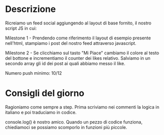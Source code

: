 # Descrizione

Ricreiamo un feed social aggiungendo al layout di base fornito, il nostro script JS in cui:

Milestone 1 - Prendendo come riferimento il layout di esempio presente nell'html, stampiamo i post del nostro feed attraverso javascript.

Milestone 2 - Se clicchiamo sul tasto "Mi Piace" cambiamo il colore al testo del bottone e incrementiamo il counter dei likes relativo. Salviamo in un secondo array gli id dei post ai quali abbiamo messo il like.

Numero push minimo: 10/12

# Consigli del giorno

Ragioniamo come sempre a step.
Prima scriviamo nei commenti la logica in italiano e poi traduciamo in codice.

console.log() è nostro amico.
Quando un pezzo di codice funziona, chiediamoci se possiamo scomporlo in funzioni più piccole.